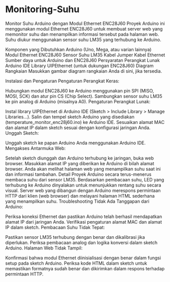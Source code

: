 # Monitoring-Suhu
Monitor Suhu Arduino dengan Modul Ethernet ENC28J60
Proyek Arduino ini menggunakan modul Ethernet ENC28J60 untuk membuat server web yang memonitor suhu dan menampilkan informasi tersebut pada halaman web. Suhu diukur menggunakan sensor suhu LM35 yang terhubung ke Arduino.

Komponen yang Dibutuhkan
Arduino (Uno, Mega, atau varian lainnya)
Modul Ethernet ENC28J60
Sensor Suhu LM35
Kabel Jumper
Kabel Ethernet
Sumber daya untuk Arduino dan ENC28J60
Persyaratan Perangkat Lunak
Arduino IDE
Library UIPEthernet (untuk dukungan ENC28J60)
Diagram Rangkaian
Masukkan gambar diagram rangkaian Anda di sini, jika tersedia.

Instalasi dan Pengaturan
Pengaturan Perangkat Keras:

Hubungkan modul ENC28J60 ke Arduino menggunakan pin SPI (MISO, MOSI, SCK) dan atur pin CS (Chip Select).
Sambungkan sensor suhu LM35 ke pin analog di Arduino (misalnya A0).
Pengaturan Perangkat Lunak:

Instal library UIPEthernet di Arduino IDE (Sketch > Include Library > Manage Libraries...).
Salin dan tempel sketch Arduino yang disediakan (temperature_monitor_enc28j60.ino) ke Arduino IDE.
Sesuaikan alamat MAC dan alamat IP dalam sketch sesuai dengan konfigurasi jaringan Anda.
Unggah Sketch:

Unggah sketch ke papan Arduino Anda menggunakan Arduino IDE.
Mengakses Antarmuka Web:

Setelah sketch diunggah dan Arduino terhubung ke jaringan, buka web browser.
Masukkan alamat IP yang diberikan ke Arduino di bilah alamat browser.
Anda akan melihat halaman web yang menampilkan suhu saat ini dan informasi tambahan.
Detail Proyek
Arduino secara terus-menerus membaca suhu dari sensor LM35.
Berdasarkan pembacaan suhu, LED yang terhubung ke Arduino dinyalakan untuk menunjukkan rentang suhu secara visual.
Server web yang dibangun dengan Arduino merespons permintaan HTTP dari klien (web browser) dan melayani halaman HTML sederhana yang menampilkan suhu.
Troubleshooting
Tidak Ada Tanggapan dari Arduino:

Periksa koneksi Ethernet dan pastikan Arduino telah berhasil mendapatkan alamat IP dari jaringan Anda.
Verifikasi pengaturan alamat MAC dan alamat IP dalam sketch.
Pembacaan Suhu Tidak Tepat:

Pastikan sensor LM35 terhubung dengan benar dan dikalibrasi jika diperlukan.
Periksa pembacaan analog dan logika konversi dalam sketch Arduino.
Halaman Web Tidak Tampil:

Konfirmasi bahwa modul Ethernet diinisialisasi dengan benar dalam fungsi setup pada sketch Arduino.
Periksa kode HTML dalam sketch untuk memastikan formatnya sudah benar dan dikirimkan dalam respons terhadap permintaan HTTP.
